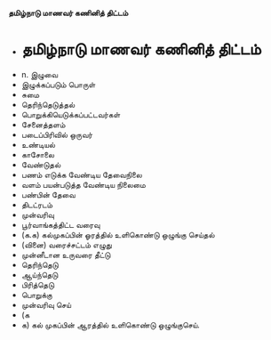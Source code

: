 **தமிழ்நாடு மாணவர் கணினித் திட்டம்**
- # தமிழ்நாடு மாணவர் கணினித் திட்டம்
- n. இழுவை
- இழுக்கப்படும் பொருள்
- சுமை
- தெரிந்தெடுத்தல்
- பொறுக்கியெடுக்கப்பட்டவர்கள்
- சேனைத்தளம்
- படைப்பிரிவில்  ஒருவர்
- உண்டியல்
- காசோலை
- வேண்டுதல்
- பணம் எடுக்க வேண்டிய தேவைநிலை
- வளம் பயன்படுத்த வேண்டிய நிலைமை
- பண்பின் தேவை
- திடட்ரடம்
- முன்வரிவு
- பூர்வாங்கத்திட்ட வரைவு
- (க.க) கல்முகப்பின் ஓரத்தில் உளிகொண்டு ஒழுங்கு செய்தல்
- (வினை) வரைச்சட்டம் எழுது
- முன்னீடான உருவரை தீட்டு
- தெரிந்தெடு
- ஆய்ந்தெடு
- பிரித்தெடு
- பொறுக்கு
- முன்வரிவு செய்
- (க
- க) கல் முகப்பின் ஆரத்தில் உளிகொண்டு ஒழுங்குசெய்.

